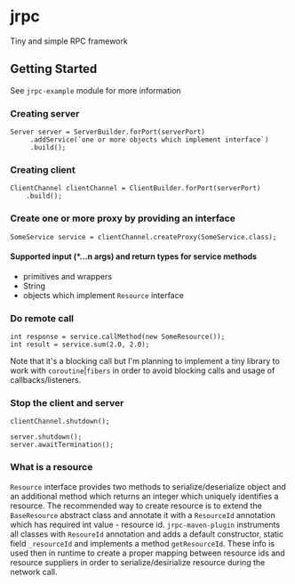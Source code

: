 # jrpc
Tiny and simple RPC framework

## Getting Started
See `jrpc-example` module for more information
### Creating server
```
Server server = ServerBuilder.forPort(serverPort)
     .addService(`one or more objects which implement interface`)
     .build();
```

### Creating client
```
ClientChannel clientChannel = ClientBuilder.forPort(serverPort)
    .build();
```

### Create one or more proxy by providing an interface
```
SomeService service = clientChannel.createProxy(SomeService.class);
```

#### Supported input (*...n args) and return types for service methods
- primitives and wrappers
- String
- objects which implement `Resource` interface

### Do remote call
```
int response = service.callMethod(new SomeResource());
int result = service.sum(2.0, 2.0);
```
Note that it's a blocking call but I'm planning to implement a tiny library to work with `coroutine`|`fibers`
in order to avoid blocking calls and usage of callbacks/listeners.

### Stop the client and server
```
clientChannel.shutdown();

server.shutdown();
server.awaitTermination();
```

### What is a resource
`Resource` interface provides two methods to serialize/deserialize object and an additional method which returns an integer which uniquely identifies a resource. The recommended way to create resource is to extend the `BaseResource` abstract class and annotate it with a `ResourceId` annotation which has required int value - resource id. `jrpc-maven-plugin` instruments all classes with `ResoureId` annotation and adds a default constructor, static field `_resourceId` and implements a method `getResourceId`. These info is used then in runtime to create a proper mapping between resource ids and resource suppliers in order to serialize/desirialize resource during the network call.
